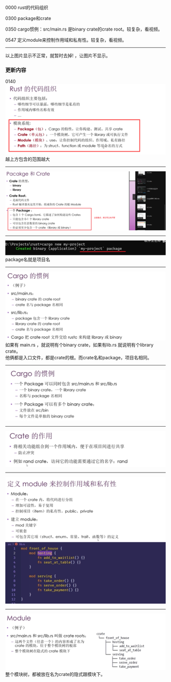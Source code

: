 0000 rust的代码组织
[](https://github.com/playdog-io/note-rust-yx/blob/main/ph/QQ%E6%88%AA%E5%9B%BE20210704183020.png)

0300 package和crate

[](https://github.com/playdog-io/note-rust-yx/blob/main/ph/QQ%E6%88%AA%E5%9B%BE20210704183415.png)

0350 cargo惯例：src/main.rs 是binary crate的crate root。较复杂，看视频。

0547 定义module来控制作用域和私有性。较复杂，看视频。

----
以上图片显示不正常，就暂时去掉! ，让图片不显示。
### 更新内容
0140
![](images/2021-07-09-16-02-11.png)
越上方包含的范围越大

---
![](images/2021-07-09-16-07-19.png)

---
![](images/2021-07-09-16-08-20.png)
package名就是项目名

---
![](images/2021-07-09-16-13-26.png)
如果有 main.rs ，就说明有个binary crate，如果有lib.rs 就说明有个library crate。  
他俩都是入口文件，都是crate的根。而crate名和package，项目名相同。

---
![](images/2021-07-09-16-15-23.png)

---
![](images/2021-07-09-16-17-01.png)

---
![](images/2021-07-09-16-21-31.png)
![](images/2021-07-09-16-23-21.png)

***
![](images/2021-07-09-16-25-15.png)
整个模块树，都被放在名为crate的隐式跟模块下。
